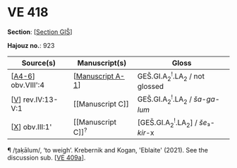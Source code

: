# VE 418

**Section**: [[Section GIŠ]]

**Hajouz no.**: 923

| Source(s)            | Manuscript(s)                | Gloss                                                             |
| -------------------- | ---------------------------- | ----------------------------------------------------------------- |
| [[A4-6]] obv.VIII':4 | [[Manuscript A-1]]           | GEŠ.GI.A<sub>2</sub><sup>!</sup>.LA<sub>2</sub> / not glossed     |
| [[V]] rev.IV:13-V:1  | [[Manuscript C]]             | GEŠ.GI.A<sub>2</sub><sup>!</sup>.LA<sub>2</sub> / *ša-ga-lum*     |
| [[X]] obv.III:1'     | [[Manuscript C]]<sup>?</sup> | [GEŠ.GI.A<sub>2</sub><sup>!</sup>.LA<sub>2</sub>] / *še*₃-*kir*-x |

¶ /ṯaḳālum/, ‘to weigh’. Krebernik and Kogan, 'Eblaite' (2021). See the discussion sub. [[VE 409a]].

[//begin]: # "Autogenerated link references for markdown compatibility"
[Section GIŠ]: <Section GI%C5%A0> "GIŠ"
[A4-6]: A4-6 "MEE 4, 4 + MEE 4, 5 + MEE 4, 6 = TM.75.G.2000+TM.75.G.2005+TM.75.G.2006"
[Manuscript A-1]: <Manuscript A-1> "Manuscript A-1"
[V]: V "MEE 4 32 = TM.75.G.1448"
[X]: X "MEE 4, 34 = TM.75.G.11308"
[VE 409a]: <VE 409a> "VE 409a"
[//end]: # "Autogenerated link references"